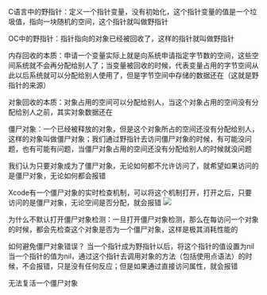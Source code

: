 C语言中的野指针：定义一个指针变量，没有初始化，这个指针变量的值是一个垃圾值，指向一块随机的空间，这个指针就叫做野指针

OC中的野指针：指针指向的对象已经被回收了，这样的指针就叫做野指针

内存回收的本质：申请一个变量实际上就是向系统申请指定字节数的空间，这些空间系统就不会再分配给别人了；当变量被回收的时候，代表变量占用的字节空间从此以后系统就可以分配给别人使用了，但是字节空间中存储的数据还在（这就是野指针的来源）

对象回收的本质：对象占用的空间可以分配给别人，当这个对象占用的空间没有分配给别人之前，其实对象数据还在

僵尸对象：一个已经被释放的对象，但是这个对象所占的空间还没有分配给别人，这样的对象叫做僵尸对象；我们通过野指针去访问僵尸对象的时候，有可能没问题，也有可能有问题，当僵尸对象占用的空间还没有分配给别人的时候就没问题

我们认为只要对象成为了僵尸对象，无论如何都不允许访问了，就希望如果访问的是僵尸对象，无论如何都会报错

Xcode有一个僵尸对象的实时检查机制，可以将这个机制打开，打开之后，只要访问的是僵尸对象，无论空间是否分配，就会报错
![](https://tva1.sinaimg.cn/large/0081Kckwly1gly42ith55j30ow0f2n3m.jpg)

为什么不默认打开僵尸对象检测：一旦打开僵尸对象检测，那么在每访问一个对象的时候，都会先检查这个对象是否为一个僵尸对象，这样是极其消耗性能的

如何避免僵尸对象错误？
当一个指针成为野指针以后，将这个指针的值设置为nil
当一个指针的值为nil，通过这个指针去调用对象的方法（包括使用点语法）的时候，不会报错，只是没有任何反应；但是如果通过直接访问属性，就会报错

无法复活一个僵尸对象